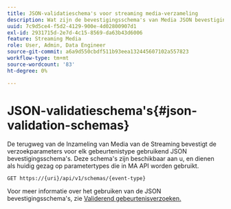 ```yaml
---
title: JSON-validatieschema's voor streaming media-verzameling
description: Wat zijn de bevestigingsschema's van Media JSON bevestiging en hoe zij worden gebruikt om de correcte parameters van het verzoeklichaam voor elk type van gebeurtenis te bepalen.
uuid: 7c9d5ce4-f5d2-4129-900e-4d02800907d1
exl-id: 2931715d-2e7d-4c15-8569-da63b43d6006
feature: Streaming Media
role: User, Admin, Data Engineer
source-git-commit: a6a9d550cbdf511b93eea132445607102a557823
workflow-type: tm+mt
source-wordcount: '83'
ht-degree: 0%

---
```


# JSON-validatieschema&#39;s{#json-validation-schemas}

De terugweg van de Inzameling van Media van de Streaming bevestigt de verzoekparameters voor elk gebeurtenistype gebruikend JSON bevestigingsschema&#39;s. Deze schema&#39;s zijn beschikbaar aan u, en dienen als huidig gezag op parametertypes die in MA API worden gebruikt.

`GET https://{uri}/api/v1/schemas/{event-type}`

Voor meer informatie over het gebruiken van de JSON bevestigingsschema&#39;s, zie [ Validerend gebeurtenisverzoeken.](../mc-api-impl/mc-api-validate-reqs.md)
